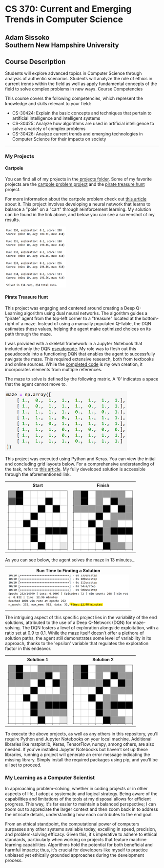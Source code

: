 <h1>CS 370: Current and Emerging Trends in Computer Science</h1>
<h2>Adam Sissoko<br>
  Southern New Hampshire University</h2>
<h2>
Course Description
</h2>
<p>Students will explore advanced topics in Computer Science through analysis of authentic scenarios. Students will analyze the role of ethics in current trends within the field as well as apply fundamental concepts of the field to solve complex problems in new ways.
Course Competencies
</p>
<p>
This course covers the following competencies, which represent the knowledge and skills relevant to your field:
<ul>
    <li>CS-30424: Explain the basic concepts and techniques that pertain to artificial intelligence and intelligent systems
    <li>CS-30425: Analyze how algorithms are used in artificial intelligence to solve a variety of complex problems
    <li>CS-30426: Analyze current trends and emerging technologies in Computer Science for their impacts on society
</ul>
</p>
<hr>

<h3>My Projects</h3>
<h4>Cartpole</h4>
  <p>You can find all of my projects in the<a href="https://github.com/adamsissoko/CS370" target="_blank"> projects folder</a>.
  Some of my favorite projects are the <a href="https://github.com/adamsissoko/CS370/tree/main/Cartpole" target="_blank"> cartpole problem project</a> and the <a href="https://github.com/adamsissoko/CS370/tree/main/TreasureHuntGame/TreasureHuntGame" target="_blank"> pirate treasure hunt</a> project.
</p>
<p>For more information about the cartpole problem check out <a href="https://towardsdatascience.com/the-cartepole-problem-competitive-performance-with-particle-swarm-optimization-672f018ede3c" target="_blank"> this article</a> about it. This project involves developing a neural network that learns to balance a "pole" on a "cart" through reinforcement learning. My solution can be found in the link above, and below you can see a screenshot of my results.</p>
<div>
    <img src="https://github.com/adamsissoko/CS370/blob/main/images/solved.png" atl="[start]" style="width:200px;height:200px;">
</div>




<h4>Pirate Treasure Hunt</h4>
<p>This project was engaging and centered around creating a Deep Q-Learning algorithm using dual neural networks. The algorithm guides a "pirate" agent from the top-left corner to a "treasure" located at the bottom-right of a maze. Instead of using a manually populated Q-Table, the DQN estimates these values, helping the agent make optimized choices on its path through the maze.</p>

<p>
I was provided with a skeletal framework in a Jupyter Notebook that included only the DQN <a href="https://github.com/adamsissoko/CS370/blob/main/images/pirate_psuedocode.png" target="_blank">pseudocode</a>. My role was to flesh out this pseudocode into a functioning DQN that enables the agent to successfully navigate the maze. This required extensive research, both from textbooks and online sources. While the <a href="https://github.com/adamsissoko/CS370/blob/main/images/pirate_customcode.png" target="_blank">completed code</a> is my own creation, it incorporates elements from multiple references.
</p>

<p>
  The maze to solve is defined by the following matrix. A '0' indicates a space that the agent cannot move to.
</p>
<img src="https://github.com/adamsissoko/CS370/blob/main/images/matrix_maze.png" alt="[matrix]" style="width:400px;">

<p>This project was executed using Python and Keras. You can view the initial and concluding grid layouts below. For a comprehensive understanding of the task, refer to <a href="https://gotensor.com/2019/10/02/q-learning-an-introduction-through-a-simple-table-based-implementation-with-learning-rate-discount-factor-and-exploration/" target="_blank">this article</a>. My fully developed solution is accessible through the aforementioned link.</p>

<table>
    <tr>
        <th>Start</th>
        <th>Finish</th>
    </tr>
    <tr>
        <td><img src="https://github.com/adamsissoko/CS370/blob/main/images/start.png" atl="[start]" style="width:200px;height:200px;"></td>
        <td><img src="https://github.com/adamsissoko/CS370/blob/main/images/finish.png" atl="[finish]" style="width:200px;height:200px;"></td>
    </tr>
</table>
<p>
  As you can see below, the agent solves the maze in 13 minutes...
</p>
<table>
  <tr>
    <th>Run Time to Finding a Solution</th>
  </tr>
  <tr>
    <td><img src="https://github.com/adamsissoko/CS370/blob/main/images/run_detes.png" alt="[run deets]" style="width:400px;"></td>
  </tr>
 </table>

<p>
The intriguing aspect of this specific project lies in the variability of the end solutions, attributed to the use of a Deep Q-Network (DQN) for maze-solving. The DQN fosters a level of exploration alongside exploitation, with a ratio set at 0.9 to 0.1. While the maze itself doesn't offer a plethora of solution paths, the agent still demonstrates some level of variability in its approach, thanks to the 'epsilon' variable that regulates the exploration factor in this endeavor.
</p>
<table>
  <tr>
    <th>Solution 1</th>
    <th>Solution 2</th>
  </tr>
  <tr>
    <td><img src="https://github.com/adamsissoko/CS370/blob/main/images/alt_finish.png" atl="[start]" style="width:200px;height:200px;"></td>
    <td><img src="https://github.com/adamsissoko/CS370/blob/main/images/finish.png" atl="[finish]" style="width:200px;height:200px;"></td>
  </tr>
</table>

<p>
To execute the above projects, as well as any others in this repository, you'll require Python and Jupyter Notebooks on your local machine. Additional libraries like matplotlib, Keras, TensorFlow, numpy, among others, are also needed. If you've installed Jupyter Notebooks but haven't set up these libraries, running a project will generate an error message indicating the missing library. Simply install the required packages using pip, and you'll be all set to proceed.
</p>



<h3>My Learning as a Computer Scientist</h3>
<p>In approaching problem-solving, whether in coding projects or in other aspects of life, I adopt a systematic and logical strategy. Being aware of the capabilities and limitations of the tools at my disposal allows for efficient progress. This way, it's far easier to maintain a balanced perspective; I can zoom out to appreciate the larger context and then zoom back in to address the intricate details, understanding how each contributes to the end goal.</p>
<p>
From an ethical standpoint, the computational power of computers surpasses any other systems available today, excelling in speed, precision, and problem-solving efficacy. Given this, it's imperative to adhere to ethical standards, particularly when working on projects that feature machine learning capabilities. Algorithms hold the potential for both beneficial and harmful impacts; thus, it's crucial for developers like myself to practice unbiased yet ethically grounded approaches during the development process.</p>
